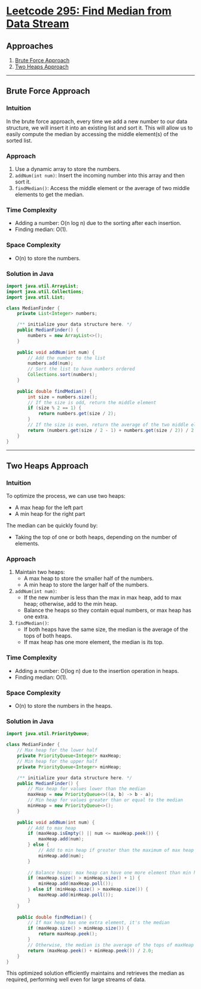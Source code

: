 # [Leetcode 295: Find Median from Data Stream](https://leetcode.com/problems/find-median-from-data-stream/)

## Approaches
1. [Brute Force Approach](#brute-force-approach)
2. [Two Heaps Approach](#two-heaps-approach)

---

## Brute Force Approach

### Intuition
In the brute force approach, every time we add a new number to our data structure, we will insert it into an existing list and sort it. This will allow us to easily compute the median by accessing the middle element(s) of the sorted list.

### Approach
1. Use a dynamic array to store the numbers.
2. `addNum(int num)`: Insert the incoming number into this array and then sort it.
3. `findMedian()`: Access the middle element or the average of two middle elements to get the median.
 
### Time Complexity
- Adding a number: O(n log n) due to the sorting after each insertion.
- Finding median: O(1).
 
### Space Complexity
- O(n) to store the numbers.

### Solution in Java
```java
import java.util.ArrayList;
import java.util.Collections;
import java.util.List;

class MedianFinder {
    private List<Integer> numbers;

    /** initialize your data structure here. */
    public MedianFinder() {
        numbers = new ArrayList<>();
    }
    
    public void addNum(int num) {
        // Add the number to the list
        numbers.add(num);
        // Sort the list to have numbers ordered
        Collections.sort(numbers);
    }
    
    public double findMedian() {
        int size = numbers.size();
        // If the size is odd, return the middle element
        if (size % 2 == 1) {
            return numbers.get(size / 2);
        } 
        // If the size is even, return the average of the two middle elements
        return (numbers.get(size / 2 - 1) + numbers.get(size / 2)) / 2.0;
    }
}
```

---

## Two Heaps Approach

### Intuition
To optimize the process, we can use two heaps:
- A max heap for the left part
- A min heap for the right part

The median can be quickly found by:
- Taking the top of one or both heaps, depending on the number of elements.

### Approach
1. Maintain two heaps:
   - A max heap to store the smaller half of the numbers.
   - A min heap to store the larger half of the numbers.
2. `addNum(int num)`:
   - If the new number is less than the max in max heap, add to max heap; otherwise, add to the min heap.
   - Balance the heaps so they contain equal numbers, or max heap has one extra.
3. `findMedian()`:
   - If both heaps have the same size, the median is the average of the tops of both heaps.
   - If max heap has one more element, the median is its top.

### Time Complexity
- Adding a number: O(log n) due to the insertion operation in heaps.
- Finding median: O(1).

### Space Complexity
- O(n) to store the numbers in the heaps.

### Solution in Java
```java
import java.util.PriorityQueue;

class MedianFinder {
    // Max heap for the lower half
    private PriorityQueue<Integer> maxHeap;
    // Min heap for the upper half
    private PriorityQueue<Integer> minHeap;

    /** initialize your data structure here. */
    public MedianFinder() {
        // Max heap for values lower than the median
        maxHeap = new PriorityQueue<>((a, b) -> b - a);
        // Min heap for values greater than or equal to the median
        minHeap = new PriorityQueue<>();
    }
    
    public void addNum(int num) {
        // Add to max heap
        if (maxHeap.isEmpty() || num <= maxHeap.peek()) {
            maxHeap.add(num);
        } else {
            // Add to min heap if greater than the maximum of max heap
            minHeap.add(num);
        }
        
        // Balance heaps: max heap can have one more element than min heap
        if (maxHeap.size() > minHeap.size() + 1) {
            minHeap.add(maxHeap.poll());
        } else if (minHeap.size() > maxHeap.size()) {
            maxHeap.add(minHeap.poll());
        }
    }
    
    public double findMedian() {
        // If max heap has one extra element, it's the median
        if (maxHeap.size() > minHeap.size()) {
            return maxHeap.peek();
        } 
        // Otherwise, the median is the average of the tops of maxHeap and minHeap
        return (maxHeap.peek() + minHeap.peek()) / 2.0;
    }
}
```

This optimized solution efficiently maintains and retrieves the median as required, performing well even for large streams of data.

